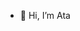 - 👋 Hi, I’m Ata 

<!---
Shiplux-LLC/Shiplux-LLC is a ✨ special ✨ repository because its `README.md` (this file) appears on your GitHub profile.
You can click the Preview link to take a look at your changes.
--->
